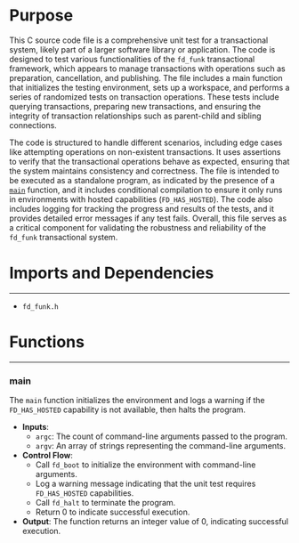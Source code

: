# Purpose
This C source code file is a comprehensive unit test for a transactional system, likely part of a larger software library or application. The code is designed to test various functionalities of the `fd_funk` transactional framework, which appears to manage transactions with operations such as preparation, cancellation, and publishing. The file includes a main function that initializes the testing environment, sets up a workspace, and performs a series of randomized tests on transaction operations. These tests include querying transactions, preparing new transactions, and ensuring the integrity of transaction relationships such as parent-child and sibling connections.

The code is structured to handle different scenarios, including edge cases like attempting operations on non-existent transactions. It uses assertions to verify that the transactional operations behave as expected, ensuring that the system maintains consistency and correctness. The file is intended to be executed as a standalone program, as indicated by the presence of a [`main`](#main) function, and it includes conditional compilation to ensure it only runs in environments with hosted capabilities (`FD_HAS_HOSTED`). The code also includes logging for tracking the progress and results of the tests, and it provides detailed error messages if any test fails. Overall, this file serves as a critical component for validating the robustness and reliability of the `fd_funk` transactional system.
# Imports and Dependencies

---
- `fd_funk.h`


# Functions

---
### main<!-- {{#callable:main}} -->
The `main` function initializes the environment and logs a warning if the `FD_HAS_HOSTED` capability is not available, then halts the program.
- **Inputs**:
    - `argc`: The count of command-line arguments passed to the program.
    - `argv`: An array of strings representing the command-line arguments.
- **Control Flow**:
    - Call `fd_boot` to initialize the environment with command-line arguments.
    - Log a warning message indicating that the unit test requires `FD_HAS_HOSTED` capabilities.
    - Call `fd_halt` to terminate the program.
    - Return 0 to indicate successful execution.
- **Output**: The function returns an integer value of 0, indicating successful execution.


